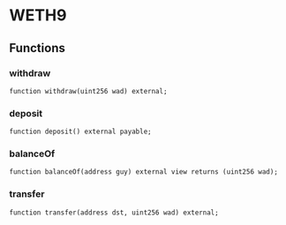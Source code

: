# WETH9


## Functions
### withdraw


```solidity
function withdraw(uint256 wad) external;
```

### deposit


```solidity
function deposit() external payable;
```

### balanceOf


```solidity
function balanceOf(address guy) external view returns (uint256 wad);
```

### transfer


```solidity
function transfer(address dst, uint256 wad) external;
```

